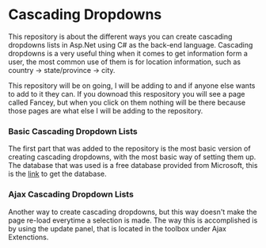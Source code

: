 # Cascading Dropdowns

This repository is about the different ways you can create cascading dropdowns lists in Asp.Net using C# as the back-end language. Cascading dropdowns is a very useful thing when it comes to get information form a user, the most common use of them is for location information, such as country -> state/province -> city. 

This repository will be on going, I will be adding to and if anyone else wants to add to it they can. If you downoad this respository you will see a page called Fancey, but when you click on them nothing will be there because those pages are what else I will be adding to the repository. 

### Basic Cascading Dropdown Lists

The first part that was added to the repository is the most basic version of creating cascading dropdowns, with the most basic way of setting them up. The database that was used is a free database provided from Microsoft, this is the [link](https://msftdbprodsamples.codeplex.com/) to get the database.

### Ajax Cascading Dropdown Lists

Another way to create cascading dropdowns, but this way doesn't make the page re-load everytime a selection is made. The way this is 
accomplished is by using the update panel, that is located in the toolbox under Ajax Extenctions.

###
